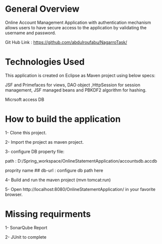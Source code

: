 # General Overview
Online Account Management Application with authentication mechanism allows users to have secure access to the application by validating the username and password.

Git Hub Link : https://github.com/abdulroufabu/NagarroTask/


# Technologies Used

This application is created on Eclipse as Maven project using below specs:

  JSF and Primefaces for views, DAO object ,HttpSession for session management, JSF managed beans and PBKDF2 algorithm for hashing.

  Micrsoft access DB
  
  
# How to build the application

1- Clone this project.

2- Import the project as maven project.

3- configure DB property file:

  path : D:/Spring_workspace/OnlineStatementApplication/accountsdb.accdb
  
  proprity name ## db-url : configure db path here

4- Build and run the maven project (mvn tomcat:run)

5- Open http://localhost:8080/OnlineStatementApplication/ in your favorite browser.


# Missing requirments

1- SonarQube Report

2- JUnit to complete

